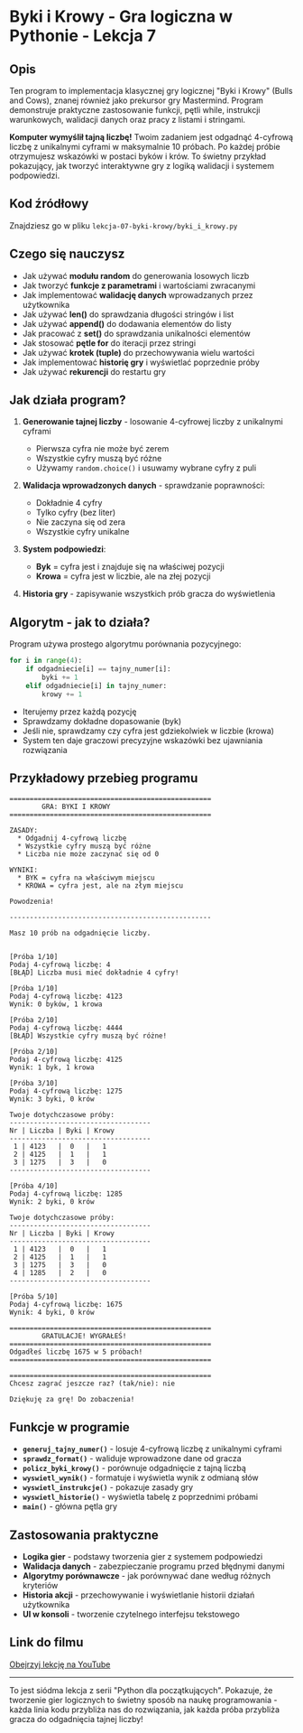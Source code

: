 # Byki i Krowy - Gra logiczna w Pythonie - Lekcja 7

## Opis
Ten program to implementacja klasycznej gry logicznej "Byki i Krowy" (Bulls and Cows), znanej również jako prekursor gry Mastermind. Program demonstruje praktyczne zastosowanie funkcji, pętli while, instrukcji warunkowych, walidacji danych oraz pracy z listami i stringami.

**Komputer wymyślił tajną liczbę!** Twoim zadaniem jest odgadnąć 4-cyfrową liczbę z unikalnymi cyframi w maksymalnie 10 próbach. Po każdej próbie otrzymujesz wskazówki w postaci byków i krów. To świetny przykład pokazujący, jak tworzyć interaktywne gry z logiką walidacji i systemem podpowiedzi.

## Kod źródłowy
Znajdziesz go w pliku `lekcja-07-byki-krowy/byki_i_krowy.py`

## Czego się nauczysz

- Jak używać **modułu random** do generowania losowych liczb
- Jak tworzyć **funkcje z parametrami** i wartościami zwracanymi
- Jak implementować **walidację danych** wprowadzanych przez użytkownika
- Jak używać **len()** do sprawdzania długości stringów i list
- Jak używać **append()** do dodawania elementów do listy
- Jak pracować z **set()** do sprawdzania unikalności elementów
- Jak stosować **pętle for** do iteracji przez stringi
- Jak używać **krotek (tuple)** do przechowywania wielu wartości
- Jak implementować **historię gry** i wyświetlać poprzednie próby
- Jak używać **rekurencji** do restartu gry

## Jak działa program?

1. **Generowanie tajnej liczby** - losowanie 4-cyfrowej liczby z unikalnymi cyframi
   - Pierwsza cyfra nie może być zerem
   - Wszystkie cyfry muszą być różne
   - Używamy `random.choice()` i usuwamy wybrane cyfry z puli

2. **Walidacja wprowadzonych danych** - sprawdzanie poprawności:
   - Dokładnie 4 cyfry
   - Tylko cyfry (bez liter)
   - Nie zaczyna się od zera
   - Wszystkie cyfry unikalne

3. **System podpowiedzi**:
   - **Byk** = cyfra jest i znajduje się na właściwej pozycji
   - **Krowa** = cyfra jest w liczbie, ale na złej pozycji

4. **Historia gry** - zapisywanie wszystkich prób gracza do wyświetlenia

## Algorytm - jak to działa?

Program używa prostego algorytmu porównania pozycyjnego:
```python
for i in range(4):
    if odgadniecie[i] == tajny_numer[i]:
        byki += 1
    elif odgadniecie[i] in tajny_numer:
        krowy += 1
```

- Iterujemy przez każdą pozycję
- Sprawdzamy dokładne dopasowanie (byk)
- Jeśli nie, sprawdzamy czy cyfra jest gdziekolwiek w liczbie (krowa)
- System ten daje graczowi precyzyjne wskazówki bez ujawniania rozwiązania

## Przykładowy przebieg programu

```
==================================================
        GRA: BYKI I KROWY
==================================================

ZASADY:
  * Odgadnij 4-cyfrową liczbę
  * Wszystkie cyfry muszą być różne
  * Liczba nie może zaczynać się od 0

WYNIKI:
  * BYK = cyfra na właściwym miejscu
  * KROWA = cyfra jest, ale na złym miejscu

Powodzenia!

--------------------------------------------------

Masz 10 prób na odgadnięcie liczby.


[Próba 1/10]
Podaj 4-cyfrową liczbę: 4
[BŁĄD] Liczba musi mieć dokładnie 4 cyfry!

[Próba 1/10]
Podaj 4-cyfrową liczbę: 4123
Wynik: 0 byków, 1 krowa

[Próba 2/10]
Podaj 4-cyfrową liczbę: 4444
[BŁĄD] Wszystkie cyfry muszą być różne!

[Próba 2/10]
Podaj 4-cyfrową liczbę: 4125
Wynik: 1 byk, 1 krowa

[Próba 3/10]
Podaj 4-cyfrową liczbę: 1275
Wynik: 3 byki, 0 krów

Twoje dotychczasowe próby:
-----------------------------------
Nr | Liczba | Byki | Krowy
-----------------------------------
 1 | 4123   |  0   |   1
 2 | 4125   |  1   |   1
 3 | 1275   |  3   |   0
-----------------------------------

[Próba 4/10]
Podaj 4-cyfrową liczbę: 1285
Wynik: 2 byki, 0 krów

Twoje dotychczasowe próby:
-----------------------------------
Nr | Liczba | Byki | Krowy
-----------------------------------
 1 | 4123   |  0   |   1
 2 | 4125   |  1   |   1
 3 | 1275   |  3   |   0
 4 | 1285   |  2   |   0
-----------------------------------

[Próba 5/10]
Podaj 4-cyfrową liczbę: 1675
Wynik: 4 byki, 0 krów

==================================================
        GRATULACJE! WYGRAŁEŚ!
==================================================
Odgadłeś liczbę 1675 w 5 próbach!
==================================================

==================================================
Chcesz zagrać jeszcze raz? (tak/nie): nie

Dziękuję za grę! Do zobaczenia!

```


## Funkcje w programie

- **`generuj_tajny_numer()`** - losuje 4-cyfrową liczbę z unikalnymi cyframi
- **`sprawdz_format()`** - waliduje wprowadzone dane od gracza
- **`policz_byki_krowy()`** - porównuje odgadnięcie z tajną liczbą
- **`wyswietl_wynik()`** - formatuje i wyświetla wynik z odmianą słów
- **`wyswietl_instrukcje()`** - pokazuje zasady gry
- **`wyswietl_historie()`** - wyświetla tabelę z poprzednimi próbami
- **`main()`** - główna pętla gry

## Zastosowania praktyczne

- **Logika gier** - podstawy tworzenia gier z systemem podpowiedzi
- **Walidacja danych** - zabezpieczanie programu przed błędnymi danymi
- **Algorytmy porównawcze** - jak porównywać dane według różnych kryteriów
- **Historia akcji** - przechowywanie i wyświetlanie historii działań użytkownika
- **UI w konsoli** - tworzenie czytelnego interfejsu tekstowego

## Link do filmu
[Obejrzyj lekcję na YouTube](https://youtu.be/S7Rd_QNgzPQ)

---

To jest siódma lekcja z serii "Python dla początkujących". Pokazuje, że tworzenie gier logicznych to świetny sposób na naukę programowania - każda linia kodu przybliża nas do rozwiązania, jak każda próba przybliża gracza do odgadnięcia tajnej liczby!



